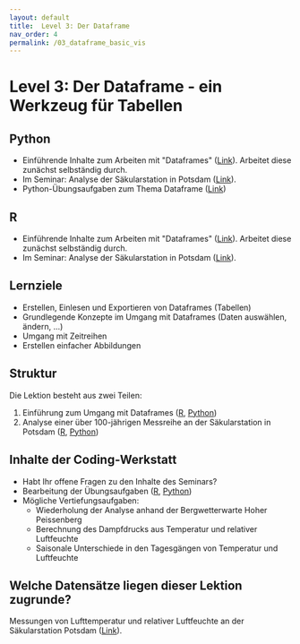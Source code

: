 ```yaml
---
layout: default
title:  Level 3: Der Dataframe
nav_order: 4
permalink: /03_dataframe_basic_vis
---
```



# Level 3: Der Dataframe - ein Werkzeug für Tabellen

## Python

- Einführende Inhalte zum Arbeiten mit "Dataframes" ([Link](python/dataframes-intro.html)). Arbeitet diese zunächst selbständig durch.
- Im Seminar: Analyse der Säkularstation in Potsdam ([Link](python/dataframes-lesson.html)).
- Python-Übungsaufgaben zum Thema Dataframe ([Link](python/uebung/uebung.html))

## R

- Einführende Inhalte zum Arbeiten mit "Dataframes" ([Link](R/Dataframes.html)). Arbeitet diese zunächst selbständig durch.
- Im Seminar: Analyse der Säkularstation in Potsdam ([Link](R/Dataframes2.html)).

## Lernziele

- Erstellen, Einlesen und Exportieren von Dataframes (Tabellen) 
- Grundlegende Konzepte im Umgang mit Dataframes (Daten auswählen, ändern, ...)
- Umgang mit Zeitreihen
- Erstellen einfacher Abbildungen

## Struktur

Die Lektion besteht aus zwei Teilen:

1. Einführung zum Umgang mit Dataframes ([R](R/Dataframes.html), [Python](python/dataframes-intro.html))
2. Analyse einer über 100-jährigen Messreihe an der Säkularstation in Potsdam ([R](R/Dataframes2.html), [Python](python/dataframes-lesson.html))

## Inhalte der Coding-Werkstatt
- Habt Ihr offene Fragen zu den Inhalte des Seminars?
- Bearbeitung der Übungsaufgaben ([R](R/exercises03.html), [Python](python/exercises03.html))
- Mögliche Vertiefungsaufgaben:
     - Wiederholung der Analyse anhand der Bergwetterwarte Hoher Peissenberg
     - Berechnung des Dampfdrucks aus Temperatur und relativer Luftfeuchte
     - Saisonale Unterschiede in den Tagesgängen von Temperatur und Luftfeuchte

## Welche Datensätze liegen dieser Lektion zugrunde?

Messungen von Lufttemperatur und relativer Luftfeuchte an der Säkularstation Potsdam ([Link](https://opendata.dwd.de/climate_environment/CDC/observations_germany/climate/hourly/air_temperature/historical/)).
